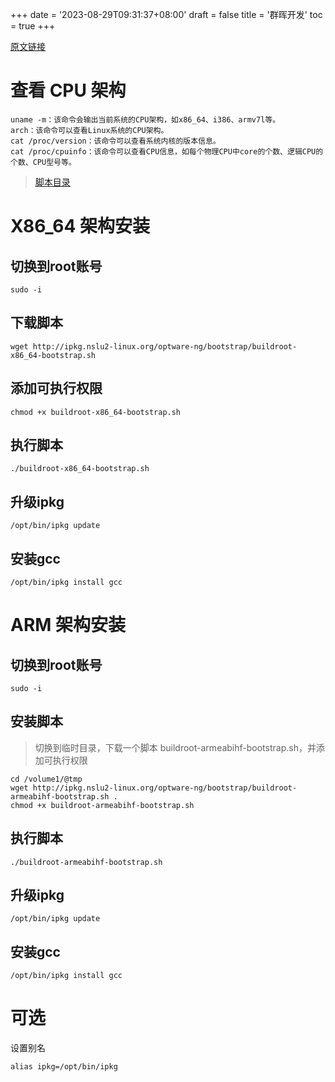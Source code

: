 +++
date = '2023-08-29T09:31:37+08:00'
draft = false
title = '群晖开发'
toc = true
+++

[原文链接](https://blog.csdn.net/christmans/article/details/129641264)

# 查看 CPU 架构
```shell
uname -m：该命令会输出当前系统的CPU架构，如x86_64、i386、armv7l等。
arch：该命令可以查看Linux系统的CPU架构。
cat /proc/version：该命令可以查看系统内核的版本信息。
cat /proc/cpuinfo：该命令可以查看CPU信息，如每个物理CPU中core的个数、逻辑CPU的个数、CPU型号等。
```
> [脚本目录](http://ipkg.nslu2-linux.org/optware-ng/bootstrap/)

# X86_64 架构安装
## 切换到root账号
```shell
sudo -i
```

## 下载脚本
```shell
wget http://ipkg.nslu2-linux.org/optware-ng/bootstrap/buildroot-x86_64-bootstrap.sh
```

## 添加可执行权限
```shell
chmod +x buildroot-x86_64-bootstrap.sh
```
## 执行脚本
```shell
./buildroot-x86_64-bootstrap.sh
```

## 升级ipkg

```shell
/opt/bin/ipkg update
```

## 安装gcc

```shell
/opt/bin/ipkg install gcc
```

# ARM 架构安装


## 切换到root账号

```shell
sudo -i
```

## 安装脚本

> 切换到临时目录，下载一个脚本 buildroot-armeabihf-bootstrap.sh，并添加可执行权限
```shell
cd /volume1/@tmp
wget http://ipkg.nslu2-linux.org/optware-ng/bootstrap/buildroot-armeabihf-bootstrap.sh .
chmod +x buildroot-armeabihf-bootstrap.sh
```

## 执行脚本

```shell
./buildroot-armeabihf-bootstrap.sh
```

## 升级ipkg

```shell
/opt/bin/ipkg update
```

## 安装gcc

```shell
/opt/bin/ipkg install gcc
```

# 可选

设置别名
```shell
alias ipkg=/opt/bin/ipkg
```
